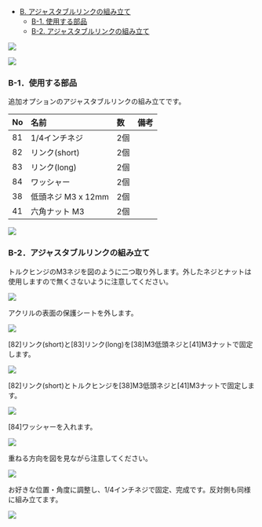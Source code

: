 <!-- ### Monkeypad Build Guide Top Page is here [English](01_build_guide.md)  -->

  - [B. アジャスタブルリンクの組み立て](B02_adujstable_link.md)
    - [B-1. 使用する部品](./B02_adujstable_link.md/#B-1使用する部品)
    - [B-2. アジャスタブルリンクの組み立て](./B02_adujstable_link.md/#B-2アジャスタブルリンクの組み立て)  

![](../images/B02/monkeypad_b02_00_front.jpg)

![](../images/B02/monkeypad_b02_00_back.jpg)

### B-1．使用する部品

追加オプションのアジャスタブルリンクの組み立てです。

| No | 名前 | 数 | 備考 |
|:-|:-|:-|:-|
| 81 | 1/4インチネジ | 2個 ||
| 82 | リンク(short) | 2個 ||
| 83 | リンク(long) | 2個 ||
| 84 | ワッシャー | 2個 ||
| 38 | 低頭ネジ M3 x 12mm | 2個 ||
| 41 | 六角ナット M3 | 2個 ||

![](../images/B02/monkeypad_b02_01.jpg)


### B-2．アジャスタブルリンクの組み立て

トルクヒンジのM3ネジを図のように二つ取り外します。外したネジとナットは使用しますので無くさないように注意してください。

![](../images/B02/monkeypad_b02_02.jpg)

アクリルの表面の保護シートを外します。

![](../images/B02/monkeypad_b02_03.jpg) 

[82]リンク(short)と[83]リンク(long)を[38]M3低頭ネジと[41]M3ナットで固定します。

![](../images/B02/monkeypad_b02_04.jpg)  

[82]リンク(short)とトルクヒンジを[38]M3低頭ネジと[41]M3ナットで固定します。

![](../images/B02/monkeypad_b02_05.jpg)  

[84]ワッシャーを入れます。

![](../images/B02/monkeypad_b02_06.jpg)  

重ねる方向を図を見ながら注意してください。

![](../images/B02/monkeypad_b02_07.jpg)  

お好きな位置・角度に調整し、1/4インチネジで固定、完成です。反対側も同様に組み立てます。

![](../images/B02/monkeypad_b02_08.jpg)  
